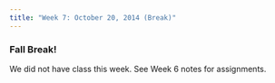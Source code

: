 ```yaml
---
title: "Week 7: October 20, 2014 (Break)"
---
```


### Fall Break!

We did not have class this week. See Week 6 notes for assignments.
